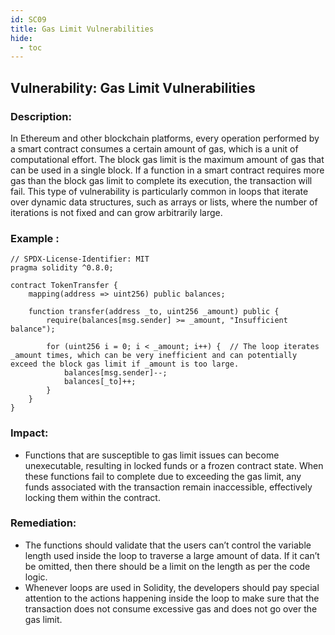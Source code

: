 ```yaml
---
id: SC09
title: Gas Limit Vulnerabilities
hide:
  - toc
---
```


## Vulnerability: Gas Limit Vulnerabilities

### Description: 
In Ethereum and other blockchain platforms, every operation performed by a smart contract consumes a certain amount of gas, which is a unit of computational effort. The block gas limit is the maximum amount of gas that can be used in a single block. If a function in a smart contract requires more gas than the block gas limit to complete its execution, the transaction will fail. This type of vulnerability is particularly common in loops that iterate over dynamic data structures, such as arrays or lists, where the number of iterations is not fixed and can grow arbitrarily large.

### Example :
```
// SPDX-License-Identifier: MIT
pragma solidity ^0.8.0;

contract TokenTransfer {
    mapping(address => uint256) public balances;

    function transfer(address _to, uint256 _amount) public {
        require(balances[msg.sender] >= _amount, "Insufficient balance");
        
        for (uint256 i = 0; i < _amount; i++) {  // The loop iterates _amount times, which can be very inefficient and can potentially exceed the block gas limit if _amount is too large.
            balances[msg.sender]--; 
            balances[_to]++; 
        }
    }
}
```
### Impact:
- Functions that are susceptible to gas limit issues can become unexecutable, resulting in locked funds or a frozen contract state. When these functions fail to complete due to exceeding the gas limit, any funds associated with the transaction remain inaccessible, effectively locking them within the contract.  

### Remediation:
- The functions should validate that the users can’t control the variable length used inside the loop to traverse a large amount of data. If it can’t be omitted, then there should be a limit on the length as per the code logic.
- Whenever loops are used in Solidity, the developers should pay special attention to the actions happening inside the loop to make sure that the transaction does not consume excessive gas and does not go over the gas limit.